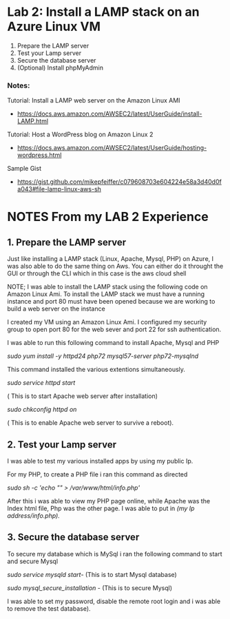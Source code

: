 # Lab 2: Install a LAMP stack on an Azure Linux VM

1. Prepare the LAMP server
2. Test your Lamp server
3. Secure the database server
4. (Optional) Install phpMyAdmin

### Notes:

Tutorial: Install a LAMP web server on the Amazon Linux AMI
* https://docs.aws.amazon.com/AWSEC2/latest/UserGuide/install-LAMP.html

Tutorial: Host a WordPress blog on Amazon Linux 2
* https://docs.aws.amazon.com/AWSEC2/latest/UserGuide/hosting-wordpress.html

Sample Gist
* https://gist.github.com/mikepfeiffer/c079608703e604224e58a3d40d0fa043#file-lamp-linux-aws-sh

# NOTES  From my LAB 2 Experience 

## 1. Prepare the LAMP server
Just like installing a LAMP stack (Linux, Apache, Mysql, PHP) on Azure, I was also able to do the same thing on Aws. You can either do it throught the GUI or through the CLI which in this case is the aws cloud shell

NOTE; I was able to install the LAMP stack using the following code on Amazon Linux Ami. To install the LAMP stack we must have a running instance and port 80 must have been opened because we are working to build a web server on the instance

I created my VM using an Amazon Linux Ami. I configured my security group to open port 80 for the web sever and port 22 for ssh authentication.

I was able to run this following command to install Apache, Mysql and PHP

*sudo yum install -y httpd24 php72 mysql57-server php72-mysqlnd*

This command installed the various extentions simultaneously.

*sudo service httpd start* 

 ( This is to start Apache web server after installation)

*sudo chkconfig httpd on* 

( This is to enable Apache web server to survive a reboot).
## 2. Test your Lamp server
I was able to test my various installed apps by using my public Ip.

For my PHP, to create a PHP file i ran this command as directed


*sudo sh -c 'echo "" > /var/www/html/info.php'*

After this i was able to view my PHP page online, while Apache was the Index html file, Php was the other page. I was able to put in *(my Ip address/info.php).*

## 3. Secure the database server
To secure my database which is MySql i ran the following command to start and secure Mysql

*sudo service mysqld start*-  (This is to start Mysql database)

*sudo mysql_secure_installation* - (This is to secure Mysql)

 I was able to set my password, disable the remote root login and i was able to remove the test database).
